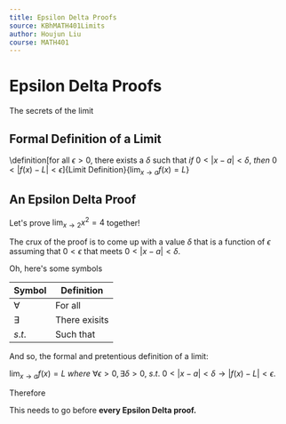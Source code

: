 ```yaml
---
title: Epsilon Delta Proofs
source: KBhMATH401Limits
author: Houjun Liu
course: MATH401
---
```


# Epsilon Delta Proofs
The secrets of the limit

## Formal Definition of a Limit
 \definition[for all $\epsilon > 0$, there exists a $\delta$ such that $if\ 0<|x-a|<\delta,\ then\  0<|f(x)-L|<\epsilon$]{Limit Definition}{$\lim_{x\to a} f(x) = L$}
 
## An Epsilon Delta Proof
Let's prove $\lim_{x\to 2} x^2 = 4$ together!

The crux of the proof is to come up with a value $\delta$ that is a function of $\epsilon$ assuming that $0 < \epsilon$  that meets $0<|x-a|<\delta$. 

Oh, here's some symbols

| Symbol    | Definition    |
|-----------|---------------|
| $\forall$ | For all       |
| $\exists$ | There exisits |
| $s.t.$    | Such that     |
And so, the formal and pretentious definition of a limit:

$\lim_{x\to a} f(x) = L\ where\ \forall \epsilon > 0, \exists \delta > 0,\ s.t.\ 0<|x-a|<\delta \to |f(x) -L|<\epsilon.$ 

Therefore

This needs to go before **every Epsilon Delta proof.**

